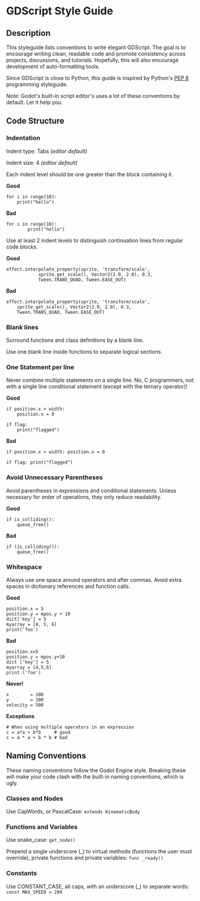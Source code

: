 # GDScript Style Guide

## Description

This styleguide lists conventions to write elegant GDScript. The goal is to encourage writing clean, readable code and promote consistency across projects, discussions, and tutorials. Hopefully, this will also encourage development of auto-formatting tools.

Since GDScript is close to Python, this guide is inspired by Python's [PEP 8](https://www.python.org/dev/peps/pep-0008/) programming styleguide.

_Note:_ Godot's built-in script editor's uses a lot of these conventions by default. Let it help you.

## Code Structure

### Indentation

Indent type: Tabs _(editor default)_

Indent size: 4 _(editor default)_

Each indent level should be one greater than the block containing it.

**Good**
```
for i in range(10):
    print("hello")
```

**Bad**
```
for i in range(10):
        print("hello")
```

Use at least 2 indent levels to distinguish continuation lines from regular code blocks.

**Good**
```
effect.interpolate_property(sprite, 'transform/scale',
            sprite.get_scale(), Vector2(2.0, 2.0), 0.3,
            Tween.TRANS_QUAD, Tween.EASE_OUT)
```

**Bad**
```
effect.interpolate_property(sprite, 'transform/scale',
    sprite.get_scale(), Vector2(2.0, 2.0), 0.3,
    Tween.TRANS_QUAD, Tween.EASE_OUT)
```

### Blank lines

Surround functions and class definitions by a blank line.

Use one blank line inside functions to separate logical sections.

### One Statement per line

Never combine multiple statements on a single line. No, C programmers, not with a single line conditional statement (except with the ternary operator)!

**Good**
```
if position.x > width:
    position.x = 0

if flag:
    print("flagged")
```

**Bad**
```
if position.x > width: position.x = 0

if flag: print("flagged")
```

### Avoid Unnecessary Parentheses

Avoid parentheses in expressions and conditional statements. Unless necessary for order of operations, they only reduce readability.

**Good**
```
if is_colliding():
    queue_free()
```
**Bad**
```
if (is_colliding()):
    queue_free()
```


### Whitespace

Always use one space around operators and after commas. Avoid extra spaces in dictionary references and function calls.

**Good**
```
position.x = 5
position.y = mpos.y + 10
dict['key'] = 5
myarray = [4, 5, 6]
print('foo')
```

**Bad**
```
position.x=5
position.y = mpos.y+10
dict ['key'] = 5
myarray = [4,5,6]
print ('foo')
```

**Never!**
```
x        = 100
y        = 100
velocity = 500
```

**Exceptions**
```
# When using multiple operators in an expression
c = a*a + b*b     # good
c = a * a + b * b # bad
```



## Naming Conventions

These naming conventions follow the Godot Engine style. Breaking these will make your code clash with the built-in naming conventions, which is ugly.

### Classes and Nodes

Use CapWords, or PascalCase: `extends KinematicBody`

### Functions and Variables

Use snake_case: `get_node()`

Prepend a single underscore (\_) to virtual methods (functions the user must override), private functions and private variables: `func _ready()`

### Constants

Use CONSTANT\_CASE, all caps, with an underscore (\_) to separate words: `const MAX_SPEED = 200`
